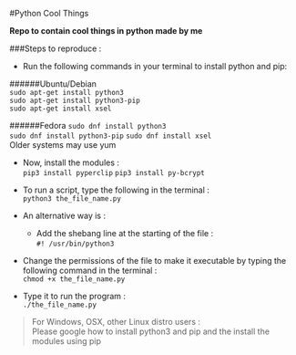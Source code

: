 #Python Cool Things

**Repo to contain cool things in python made by me**

###Steps to reproduce :

  * Run the following commands in your terminal to install python and pip:
    
######Ubuntu/Debian   
`sudo apt-get install python3`    
`sudo apt-get install python3-pip`  
`sudo apt-get install xsel`

######Fedora
`sudo dnf install python3`    
`sudo dnf install python3-pip`
`sudo dnf install xsel`     
Older systems may use yum

  * Now, install the modules :   
`pip3 install pyperclip`
`pip3 install py-bcrypt`   

  * To run a script, type the following in the terminal :    
`python3 the_file_name.py`

  * An alternative way is :   
      * Add the shebang line at the starting of the file :    
`#! /usr/bin/python3`

   * Change the permissions of the file to make it executable by typing the following command in the terminal :    
`chmod +x the_file_name.py`

   * Type it to run the program :     
`./the_file_name.py`


> For Windows, OSX, other Linux distro users :    
  Please google how to install python3 and pip and the install the modules using pip